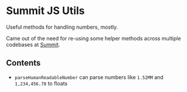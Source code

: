 # Summit JS Utils

Useful methods for handling numbers, mostly.

Came out of the need for re-using some helper methods across multiple codebases at [Summit](https://usesummit.com).

## Contents

-   `parseHumanReadableNumber` can parse numbers like `1.52MM` and `1,234,456.78` to floats
